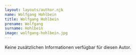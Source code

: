 ```yaml
---
layout: layouts/author.njk
name: Wolfgang Hohlbein
title: Wolfgang Hohlbein
prename: Wolfgang
surname: Hohlbein
image: wolfgang-hohlbein.jpg
---
```

Keine zusätzlichen Informationen verfügbar für diesen Autor.
